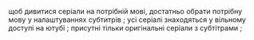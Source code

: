 щоб дивитися серіали на потрібній мові, достатньо обрати потрібну мову у налаштуваннях субтитрів ;
усі серіалі знаходяться у вільному доступі на ютубі ;
присутні тільки оригінальні серіали з субтітрами ;
